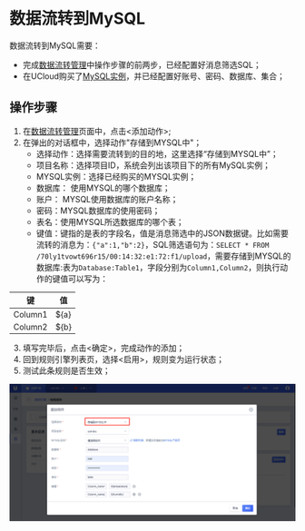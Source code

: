 # 数据流转到MySQL
数据流转到MySQL需要：
- 完成[数据流转管理](/iot/uiot-core/console_guide/ruleengine/data_forwarding)中操作步骤的前两步，已经配置好消息筛选SQL；
- 在UCloud购买了[MySQL实例](https://console.ucloud.cn/udb/sql)，并已经配置好账号、密码、数据库、集合；


## 操作步骤
1. 在[数据流转管理](/iot/uiot-core/console_guide/ruleengine/data_forwarding)页面中，点击<添加动作>;
2. 在弹出的对话框中，选择动作"存储到MYSQL中"；
   - 选择动作：选择需要流转到的目的地，这里选择“存储到MYSQL中”；
   - 项目名称：选择项目ID，系统会列出该项目下的所有MySQL实例；
   - MYSQL实例：选择已经购买的MYSQL实例；
   - 数据库： 使用MYSQL的哪个数据库；
   - 账户： MYSQL使用数据库的账户名称；
   - 密码：MYSQL数据库的使用密码；
   - 表名：使用MYSQL所选数据库的哪个表；
   - 键值：键指的是表的字段名，值是消息筛选中的JSON数据键。比如需要流转的消息为：`{"a":1,"b":2}`，SQL筛选语句为：`SELECT * FROM /70ly1tvowt696r15/00:14:32:e1:72:f1/upload`，需要存储到MYSQL的数据库:表为`Database:Table1`，字段分别为`Column1,Column2`，则执行动作的键值可以写为：     


|键|值|
|---|---|
|Column1|${a}|
|Column2|${b}|
	
3. 填写完毕后，点击<确定>，完成动作的添加；
4. 回到规则引擎列表页，选择<启用>，规则变为运行状态；
5. 测试此条规则是否生效；


![转发到MYSQL](/images/转发到MYSQL.png)


